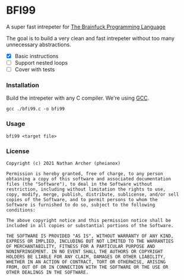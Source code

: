 # BFI99

A super fast intrepeter for [The Brainfuck Programming Language](https://en.wikipedia.org/wiki/Brainfuck)

The goal is to build a very clean and fast intrepeter without too many unnecessary abstractions.

- [x] Basic instructions
- [ ] Support nested loops
- [ ] Cover with tests

### Installation
Build the intrepeter with any C compiler. We're using [GCC](https://gcc.gnu.org/).
```
gcc ./bfi99.c -o bfi99
```

### Usage
```
bfi99 <target file>
```

### License
```
Copyright (c) 2021 Nathan Archer (pheianox)

Permission is hereby granted, free of charge, to any person
obtaining a copy of this software and associated documentation
files (the "Software"), to deal in the Software without
restriction, including without limitation the rights to use,
copy, modify, merge, publish, distribute, sublicense, and/or sell
copies of the Software, and to permit persons to whom the
Software is furnished to do so, subject to the following
conditions:

The above copyright notice and this permission notice shall be
included in all copies or substantial portions of the Software.

THE SOFTWARE IS PROVIDED "AS IS", WITHOUT WARRANTY OF ANY KIND,
EXPRESS OR IMPLIED, INCLUDING BUT NOT LIMITED TO THE WARRANTIES
OF MERCHANTABILITY, FITNESS FOR A PARTICULAR PURPOSE AND
NONINFRINGEMENT. IN NO EVENT SHALL THE AUTHORS OR COPYRIGHT
HOLDERS BE LIABLE FOR ANY CLAIM, DAMAGES OR OTHER LIABILITY,
WHETHER IN AN ACTION OF CONTRACT, TORT OR OTHERWISE, ARISING
FROM, OUT OF OR IN CONNECTION WITH THE SOFTWARE OR THE USE OR
OTHER DEALINGS IN THE SOFTWARE.
```



